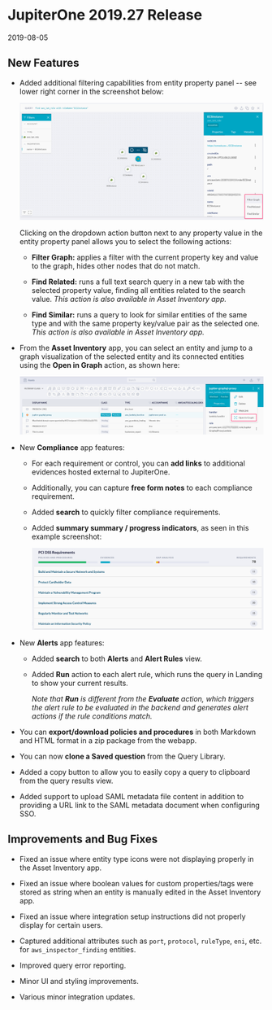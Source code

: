 # JupiterOne 2019.27 Release

2019-08-05

## New Features

- Added additional filtering capabilities from entity property panel -- see
  lower right corner in the screenshot below:

  ![property-filters](../assets/graph-entity-property-filters.png)

  Clicking on the dropdown action button next to any property value in the
  entity property panel allows you to select the following actions:

  - **Filter Graph:** applies a filter with the current property key and value
    to the graph, hides other nodes that do not match.
  
  - **Find Related:** runs a full text search query in a new tab with the
    selected property value, finding all entities related to the search value.
    _This action is also available in Asset Inventory app._

  - **Find Similar:** runs a query to look for similar entities of the same type
    and with the same property key/value pair as the selected one.
    _This action is also available in Asset Inventory app._

- From the **Asset Inventory** app, you can select an entity and jump to a graph
  visualization of the selected entity and its connected entities using the
  **Open in Graph** action, as shown here:

  ![open-in-graph](../assets/asset-open-in-graph.png)

- New **Compliance** app features:

  - For each requirement or control, you can **add links** to additional
    evidences hosted external to JupiterOne.

  - Additionally, you can capture **free form notes** to each compliance
    requirement.

  - Added **search** to quickly filter compliance requirements.

  - Added **summary summary / progress indicators**, as seen in this example
    screenshot:

    ![compliance-progress](../assets/compliance-summary-progress-bars.png)

- New **Alerts** app features:

  - Added **search** to both **Alerts** and **Alert Rules** view.

  - Added **Run** action to each alert rule, which runs the query in Landing
    to show your current results.
    
    _Note that **Run** is different from the **Evaluate** action, which triggers
    the alert rule to be evaluated in the backend and generates alert actions if
    the rule conditions match._

- You can **export/download policies and procedures** in both Markdown and HTML
  format in a zip package from the webapp.

- You can now **clone a Saved question** from the Query Library.

- Added a copy button to allow you to easily copy a query to clipboard from
  the query results view.

- Added support to upload SAML metadata file content in addition to providing a
  URL link to the SAML metadata document when configuring SSO.

## Improvements and Bug Fixes

- Fixed an issue where entity type icons were not displaying properly in the
  Asset Inventory app.

- Fixed an issue where boolean values for custom properties/tags were stored as
  string when an entity is manually edited in the Asset Inventory app.

- Fixed an issue where integration setup instructions did not properly display
  for certain users.

- Captured additional attributes such as `port`, `protocol`, `ruleType`, `eni`,
  etc. for `aws_inspector_finding` entities.

- Improved query error reporting.

- Minor UI and styling improvements.

- Various minor integration updates.
